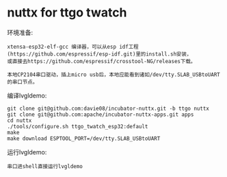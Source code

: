 # nuttx for ttgo twatch

环境准备:

    xtensa-esp32-elf-gcc 编译器，可以从esp idf工程(https://github.com/espressif/esp-idf.git)里的install.sh安装，
    或直接去https://github.com/espressif/crosstool-NG/releases下载。
    
    本地CP2104串口驱动，插上micro usb后，本地应能看到诸如/dev/tty.SLAB_USBtoUART的串口节点。
    
    
编译lvgldemo:

    git clone git@github.com:davie08/incubator-nuttx.git -b ttgo nuttx
    git clone git@github.com:apache/incubator-nuttx-apps.git apps
    cd nuttx
    ./tools/configure.sh ttgo_twatch_esp32:default
    make
    make download ESPTOOL_PORT=/dev/tty.SLAB_USBtoUART
    

运行lvgldemo:

    串口进shell直接运行lvgldemo
    
